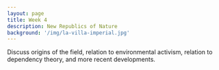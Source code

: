 ```yaml
---
layout: page
title: Week 4
description: New Republics of Nature
background: '/img/la-villa-imperial.jpg'
---
```


Discuss origins of the field, relation to environmental activism, relation to dependency theory, and more recent developments.
